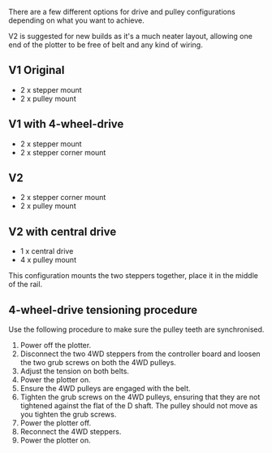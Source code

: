 There are a few different options for drive and pulley configurations depending on what you want to achieve.

V2 is suggested for new builds as it's a much neater layout, allowing one end of the plotter to be free of belt and any kind of wiring.

## V1 Original

* 2 x stepper mount
* 2 x pulley mount

## V1 with 4-wheel-drive

* 2 x stepper mount
* 2 x stepper corner mount

## V2

* 2 x stepper corner mount
* 2 x pulley mount

## V2 with central drive

* 1 x central drive
* 4 x pulley mount

This configuration mounts the two steppers together, place it in the middle of the rail.


## 4-wheel-drive tensioning procedure

Use the following procedure to make sure the pulley teeth are synchronised.

1. Power off the plotter.
2. Disconnect the two 4WD steppers from the controller board and loosen the two grub screws on both the 4WD pulleys.
3. Adjust the tension on both belts.
4. Power the plotter on.
5. Ensure the 4WD pulleys are engaged with the belt.
6. Tighten the grub screws on the 4WD pulleys, ensuring that they are not tightened against the flat of the D shaft. The pulley should not move as you tighten the grub screws.
7. Power the plotter off.
8. Reconnect the 4WD steppers.
9. Power the plotter on.

